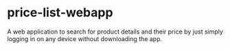 # price-list-webapp
A web application to search for product details and their price by just simply logging in on any device without downloading the app.
